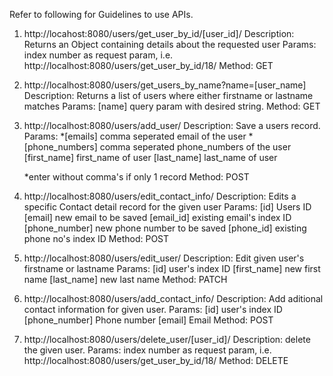 Refer to following for Guidelines to use APIs.

1. http://locahost:8080/users/get_user_by_id/[user_id]/
    Description: Returns an Object containing details about the requested user
    Params: index number as request param, i.e. http://localhost:8080/users/get_user_by_id/18/
    Method: GET 
    
2. http://localhost:8080/users/get_users_by_name?name=[user_name]
    Description: Returns a list of users where either firstname or lastname matches
    Params: [name] query param with desired string.
    Method: GET
    
3. http://localhost:8080/users/add_user/
    Description: Save a users record.
    Params: *[emails] comma seperated email of the user
            *[phone_numbers] comma seperated phone_numbers of the user
            [first_name] first_name of user
            [last_name] last_name of user
            
    *enter without comma's if only 1 record
    Method: POST
    
4. http://localhost:8080/users/edit_contact_info/
    Description: Edits a specific Contact detail record for the given user
    Params: [id] Users ID
            [email] new email to be saved
            [email_id] existing email's index ID
            [phone_number] new phone number to be saved
            [phone_id] existing phone no's index ID
    Method: POST
    
5. http://localhost:8080/users/edit_user/
    Description: Edit given user's firstname or lastname
    Params: [id] user's index ID
            [first_name] new first name
            [last_name] new last name
    Method: PATCH
    
6. http://localhost:8080/users/add_contact_info/
    Description: Add aditional contact information for given user.
    Params: [id] user's index ID
            [phone_number] Phone number
            [email] Email
    Method: POST
    
7. http://localhost:8080/users/delete_user/[user_id]/
    Description: delete the given user.
    Params: index number as request param, i.e. http://localhost:8080/users/get_user_by_id/18/
    Method: DELETE